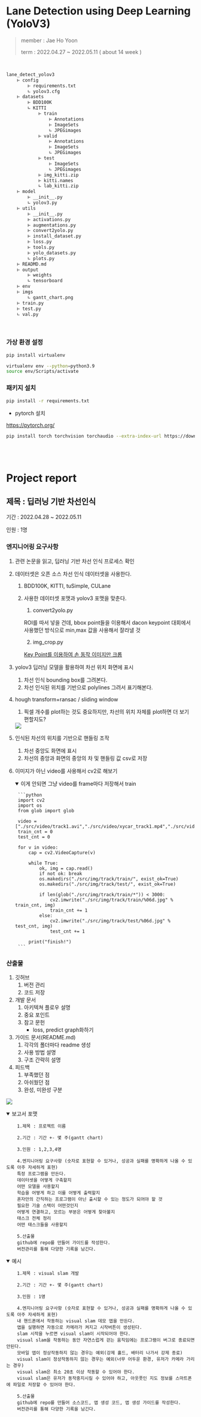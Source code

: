 # Lane Detection using Deep Learning (YoloV3)

> member : Jae Ho Yoon
>
>term : 2022.04.27 ~ 2022.05.11 ( about 14 week ) 

<br>

```markdown
lane_detect_yolov3
    ⊢ config
        ⊢ requirements.txt
        ∟ yolov3.cfg
    ⊢ datasets
        ⊢ BDD100K
        ∟ KITTI
            ⊢ train
                ⊢ Annotations
                ⊢ ImageSets
                ∟ JPEGimages
            ⊢ valid
                ⊢ Annotations
                ⊢ ImageSets
                ∟ JPEGimages
            ⊢ test
                ⊢ ImageSets
                ∟ JPEGimages
            ⊢ img_kitti.zip
            ⊢ kitti.names
            ∟ lab_kitti.zip
    ⊢ model
        ⊢ __init__.py
        ∟ yolov3.py
    ⊢ utils
        ⊢ __init__.py
        ⊢ activations.py
        ⊢ augmentations.py
        ⊢ convert2yolo.py
        ⊢ install_dataset.py
        ⊢ loss.py
        ⊢ tools.py
        ⊢ yolo_datasets.py
        ∟ plots.py
    ⊢ READMD.md
    ⊢ output
        ⊢ weights
        ∟ tensorboard
    ⊢ env
    ⊢ imgs
        ∟ gantt_chart.png
    ⊢ train.py
    ⊢ test.py
    ∟ val.py
```

<br>

### 가상 환경 설정

```bash
pip install virtualenv

virtualenv env --python=python3.9
source env/Scripts/activate
```

### 패키지 설치

```bash
pip install -r requirements.txt
```

- pytorch 설치

https://pytorch.org/

```bash
pip install torch torchvision torchaudio --extra-index-url https://download.pytorch.org/whl/cu113
```

<br>

<br>

# Project report

## 제목 : 딥러닝 기반 차선인식

기간 : 2022.04.28 ~ 2022.05.11

인원 : 1명

### 엔지니어링 요구사항

1. 관련 논문을 읽고, 딥러닝 기반 차선 인식 프로세스 확인
2. 데이터셋은 오픈 소스 차선 인식 데이터셋을 사용한다.
    1. BDD100K, KITTI, tuSimple, CULane
    2. 사용한 데이터셋 포맷과 yolov3 포맷을 맞춘다. 
        1. convert2yolo.py

        ROI를 따서 넣을 건데, bbox point들을 이용해서 dacon keypoint 대회에서 사용했던 방식으로 min,max 값을 사용해서 잘라낼 것

        2. img_crop.py

        [Key Point를 이용하여 손 동작 이미지만 크롭](https://dacon.io/competitions/official/235805/codeshare/3362?page=2&dtype=recent)

3. yolov3 딥러닝 모델을 활용하여 차선 위치 화면에 표시
    1. 차선 인식 bounding box를 그려본다.
    2. 차선 인식된 위치를 기반으로 polylines 그려서 표기해본다.
4. hough transform+ransac / sliding window
    1. 픽셀 개수를 plot하는 것도 중요하지만, 차선의 위치 자체를 plot하면 더 보기 편할지도?
    
    <img src="/imgs/lane_plot.png">
    
5. 인식된 차선의 위치를 기반으로 핸들링 조작
    1. 차선 중앙도 화면에 표시
    2. 차선의 중앙과 화면의 중앙의 차 및 핸들링 값 csv로 저장
6. 이미지가 아닌 video를 사용해서 cv2로 해보기

    <details open>
        <summary> 이게 안되면 그냥 video를 frame마다 저장해서 train </summary>

        ```python
        import cv2
        import os
        from glob import glob
        
        video = ["./src/video/track1.avi","./src/video/xycar_track1.mp4","./src/video/base_camera_dark.avi"]
        train_cnt = 0
        test_cnt = 0
        
        for v in video:
            cap = cv2.VideoCapture(v)
        
            while True:
                ok, img = cap.read()
                if not ok: break
                os.makedirs("./src/img/track/train/", exist_ok=True)
                os.makedirs("./src/img/track/test/", exist_ok=True)
                
                if len(glob("./src/img/track/train/*")) < 3000:
                    cv2.imwrite("./src/img/track/train/%06d.jpg" % train_cnt, img)
                    train_cnt += 1
                else:
                    cv2.imwrite("./src/img/track/test/%06d.jpg" % test_cnt, img)
                    test_cnt += 1
        
            print("finish!")
        ```
    </details>

### 산출물

1. 깃허브
    1. 버전 관리
    2. 코드 저장
2. 개발 문서
    1. 아키텍쳐 플로우 설명
    2. 중요 포인트
    3. 참고 문헌
        - loss, predict graph화하기
3. 가이드 문서(README.md)
    1. 각각의 폴더마다 readme 생성
    2. 사용 방법 설명
    3. 구조 간략히 설명
4. 피드백
    1. 부족했던 점
    2. 아쉬웠던 점
    3. 완성, 미완성 구분

![](2022-04-28-18-24-15.png)

<details open> 
    <summary> 보고서 포맷 </summary> 

        1.제목 : 프로젝트 이름    

        2.기간 : 기간 +- 몇 주(gantt chart)
        
        3.인원 : 1,2,3,4명
        
        4.엔지니어링 요구사항 (숫자로 표현할 수 있거나, 성공과 실패를 명확하게 나올 수 있도록 아주 자세하게 표현)
        특정 프로그램을 만든다.
        데이터셋을 어떻게 구축할지
        어떤 모델을 사용할지
        학습을 어떻게 하고 이를 어떻게 출력할지
        혼자만의 간직하는 프로그램이 아닌 출시할 수 있는 정도가 되어야 할 것	
        필요한 기술 스택이 어떤것인지
        어떻게 연결하고, 모르는 부분은 어떻게 찾아볼지
        태스크 전체 정리
        어떤 태스크들을 사용할지
        
        5.산출물
        github에 repo를 만들어 가이드를 작성한다.
        버전관리를 통해 다양한 기록을 남긴다.

</details>

<details open>
    <summary> 예시 </summary>

        1.제목 : visual slam 개발

        2.기간 : 기간 +- 몇 주(gantt chart)

        3.인원 : 1명

        4.엔지니어링 요구사항 (숫자로 표현할 수 있거나, 성공과 실패를 명확하게 나올 수 있도록 아주 자세하게 표현)
        내 핸드폰에서 작동하는 visual slam 데모 앱을 만든다.
        앱을 실행하면 자동으로 카메라가 켜지고 시작버튼이 생성된다.
        slam 시작을 누르면 visual slam이 시작되어야 한다.
        visual slam을 작동하는 동안 자연스럽게 걷는 움직임에는 프로그램이 버그로 종료되면 안된다.
        모바일 앱이 정상작동하지 않는 경우는 예외(강제 홀드, 배터리 나가서 강제 종료)
        visual slam이 정상작동하지 않는 경우는 예외(너무 어두운 환경, 유저가 카메라 가리는 경우)
        visual slam은 최소 20초 이상 작동할 수 있어야 한다.
        visual slam은 유저가 동작중지시킬 수 있어야 하고, 아웃풋인 지도 정보를 스마트폰에 파일로 저장할 수 있어야 한다.

        5.산출물
        github에 repo를 만들어 소스코드, 앱 생성 코드, 앱 생성 가이드를 작성한다.
        버전관리를 통해 다양한 기록을 남긴다.

</details>
